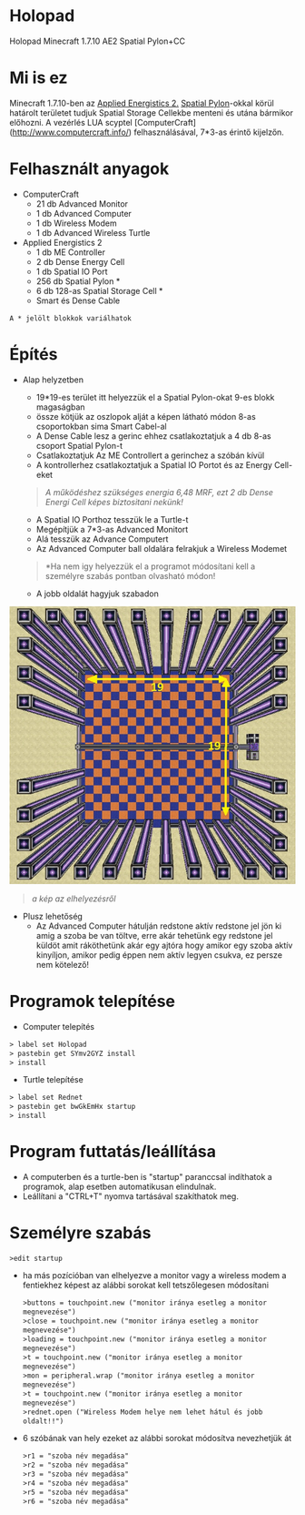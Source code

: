 # Holopad
Holopad Minecraft 1.7.10 AE2 Spatial Pylon+CC

# Mi is ez 

Minecraft 1.7.10-ben az [Applied Energistics 2.](http://ae-mod.info/) [Spatial Pylon](http://ae-mod.info/Spatial-Containment-Structure/)-okkal körül határolt területet tudjuk Spatial Storage Cellekbe menteni és utána bármikor előhozni. A vezérlés LUA scyptel [ComputerCraft] (http://www.computercraft.info/) felhasználásával, 7*3-as érintő kijelzőn.

# Felhasznált anyagok

* ComputerCraft 
	* 21 db Advanced Monitor
	* 1 db Advanced Computer
	* 1 db Wireless Modem
	* 1 db Advanced Wireless Turtle 
* Applied Energistics 2	
	* 1 db ME Controller
	* 2 db Dense Energy Cell 
	* 1 db Spatial IO Port 
	* 256 db Spatial Pylon *
	* 6 db 128-as Spatial Storage Cell *
	* Smart és Dense Cable
```
A * jelölt blokkok variálhatok 
```


# Építés
* Alap helyzetben
	* 19*19-es terület itt helyezzük el a Spatial Pylon-okat 9-es blokk magaságban 
	* össze kötjük az oszlopok alját a képen látható módon 8-as csoportokban sima Smart Cabel-al
	* A Dense Cable lesz a gerinc ehhez csatlakoztatjuk a 4 db 8-as csoport Spatial Pylon-t
	* Csatlakoztatjuk Az ME Controllert a gerinchez a szóbán kívül
	* A kontrollerhez csatlakoztatjuk a Spatial IO Portot és az Energy Cell-eket
	
	> *A működéshez szükséges energia 6,48 MRF, ezt 2 db Dense Energi Cell képes biztositani nekünk!*
	
	* A Spatial IO Porthoz tesszük le a Turtle-t
	* Megépítjük a 7*3-as Advanced Monitort
	* Alá tesszük az Advance Computert
	* Az Advanced Computer ball oldalára felrakjuk a Wireless Modemet
	
	> *Ha nem igy helyezzük el a programot módosítani kell a személyre szabás pontban olvasható módon!
	
	* A jobb oldalát hagyjuk szabadon
	
![](kepek/size.jpg)

> *a kép az elhelyezésről*	
	
* Plusz lehetőség
	* Az Advanced Computer hátulján redstone aktív redstone jel jön ki amig a szoba be van töltve, erre akár tehetünk egy redstone jel küldöt amit ráköthetünk akár egy ajtóra hogy amikor egy szoba aktív kinyíljon, amikor pedig éppen nem aktív legyen csukva, ez persze nem kötelező!
	
# Programok telepítése
* Computer telepítés
```
> label set Holopad
> pastebin get SYmv2GYZ install
> install
```
* Turtle telepítése
```
> label set Rednet
> pastebin get bwGkEmHx startup
> install
```
# Program futtatás/leállítása
* A computerben és a turtle-ben is "startup" paranccsal indíthatok a programok, alap esetben automatikusan elindulnak. 
* Leállítani a "CTRL+T" nyomva tartásával szakíthatok meg.

# Személyre szabás
```
>edit startup
```
* ha más pozícióban van elhelyezve a monitor vagy a wireless modem a fentiekhez képest az alábbi sorokat kell tetszőlegesen módosítani	
	
	```
	>buttons = touchpoint.new ("monitor iránya esetleg a monitor megnevezése") 
	>close = touchpoint.new ("monitor iránya esetleg a monitor megnevezése") 
	>loading = touchpoint.new ("monitor iránya esetleg a monitor megnevezése") 
	>t = touchpoint.new ("monitor iránya esetleg a monitor megnevezése") 
	>mon = peripheral.wrap ("monitor iránya esetleg a monitor megnevezése") 
	>t = touchpoint.new ("monitor iránya esetleg a monitor megnevezése") 
	>rednet.open ("Wireless Modem helye nem lehet hátul és jobb oldalt!!")
	```
		
* 6 szóbának van hely ezeket az alábbi sorokat módosítva nevezhetjük át
		
	```
	>r1 = "szoba név megadása"
	>r2 = "szoba név megadása"
	>r3 = "szoba név megadása" 
	>r4 = "szoba név megadása"
	>r5 = "szoba név megadása"
	>r6 = "szoba név megadása" 
	```
	
